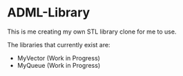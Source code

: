 # ADML-Library

This is me creating my own STL library clone for me to use.

The libraries that currently exist are:

- MyVector (Work in Progress)
- MyQueue (Work in Progress)
